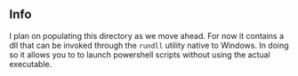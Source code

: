 ## Info

I plan on populating this directory as we move ahead. For now it contains a dll that can be invoked
through the `rundll` utility native to Windows. In doing so it allows you to to launch 
powershell scripts without using the actual executable. 
